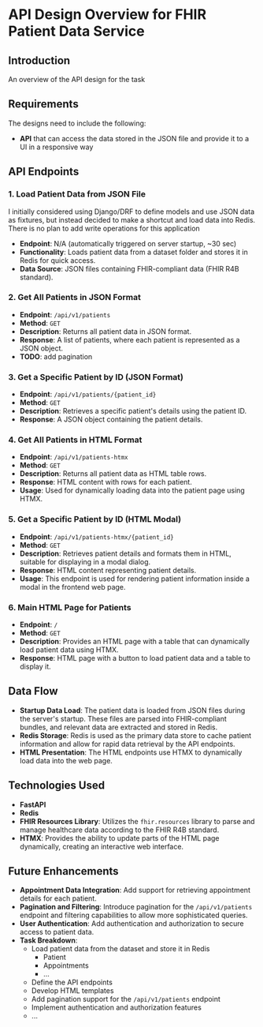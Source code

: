 # API Design Overview for FHIR Patient Data Service

## Introduction

An overview of the API design for the task

## Requirements
The designs need to include the following:

- **API** that can access the data stored in the JSON file and provide it to a UI in a responsive way

## API Endpoints

### 1. Load Patient Data from JSON File
I initially considered using Django/DRF to define models and use JSON data as fixtures, but instead decided to make a shortcut and load data into Redis. 
There is no plan to add write operations for this application
- **Endpoint**: N/A (automatically triggered on server startup, ~30 sec)
- **Functionality**: Loads patient data from a dataset folder and stores it in Redis for quick access.
- **Data Source**: JSON files containing FHIR-compliant data (FHIR R4B standard).

### 2. Get All Patients in JSON Format
- **Endpoint**: `/api/v1/patients`
- **Method**: `GET`
- **Description**: Returns all patient data in JSON format.
- **Response**: A list of patients, where each patient is represented as a JSON object.
- **TODO**: add pagination

### 3. Get a Specific Patient by ID (JSON Format)
- **Endpoint**: `/api/v1/patients/{patient_id}`
- **Method**: `GET`
- **Description**: Retrieves a specific patient's details using the patient ID.
- **Response**: A JSON object containing the patient details.

### 4. Get All Patients in HTML Format
- **Endpoint**: `/api/v1/patients-htmx`
- **Method**: `GET`
- **Description**: Returns all patient data as HTML table rows.
- **Response**: HTML content with rows for each patient.
- **Usage**: Used for dynamically loading data into the patient page using HTMX.

### 5. Get a Specific Patient by ID (HTML Modal)
- **Endpoint**: `/api/v1/patients-htmx/{patient_id}`
- **Method**: `GET`
- **Description**: Retrieves patient details and formats them in HTML, suitable for displaying in a modal dialog.
- **Response**: HTML content representing patient details.
- **Usage**: This endpoint is used for rendering patient information inside a modal in the frontend web page.

### 6. Main HTML Page for Patients
- **Endpoint**: `/`
- **Method**: `GET`
- **Description**: Provides an HTML page with a table that can dynamically load patient data using HTMX.
- **Response**: HTML page with a button to load patient data and a table to display it.

## Data Flow
- **Startup Data Load**: The patient data is loaded from JSON files during the server's startup. These files are parsed into FHIR-compliant bundles, and relevant data are extracted and stored in Redis.
- **Redis Storage**: Redis is used as the primary data store to cache patient information and allow for rapid data retrieval by the API endpoints.
- **HTML Presentation**: The HTML endpoints use HTMX to dynamically load data into the web page.

## Technologies Used
- **FastAPI**
- **Redis**
- **FHIR Resources Library**: Utilizes the `fhir.resources` library to parse and manage healthcare data according to the FHIR R4B standard.
- **HTMX**: Provides the ability to update parts of the HTML page dynamically, creating an interactive web interface.

## Future Enhancements
- **Appointment Data Integration**: Add support for retrieving appointment details for each patient.
- **Pagination and Filtering**: Introduce pagination for the `/api/v1/patients` endpoint and filtering capabilities to allow more sophisticated queries.
- **User Authentication**: Add authentication and authorization to secure access to patient data.
- **Task Breakdown**: 
  - Load patient data from the dataset and store it in Redis
    - Patient
    - Appointments
    - ...
  - Define the API endpoints
  - Develop HTML templates
  - Add pagination support for the `/api/v1/patients` endpoint
  - Implement authentication and authorization features
  - ...
